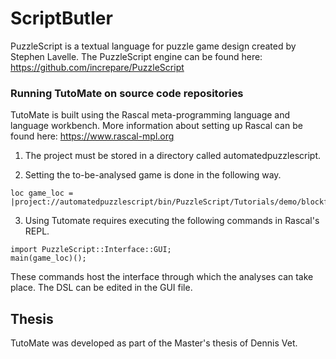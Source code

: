 # ScriptButler
PuzzleScript is a textual language for puzzle game design created by Stephen Lavelle.
The PuzzleScript engine can be found here: https://github.com/increpare/PuzzleScript

### Running TutoMate on source code repositories
TutoMate is built using the Rascal meta-programming language and language workbench.
More information about setting up Rascal can be found here: https://www.rascal-mpl.org

1. The project must be stored in a directory called automatedpuzzlescript.

2. Setting the to-be-analysed game is done in the following way.
```
loc game_loc = |project://automatedpuzzlescript/bin/PuzzleScript/Tutorials/demo/blockfaker.PS|;
```

3. Using Tutomate requires executing the following commands in Rascal's REPL.
```
import PuzzleScript::Interface::GUI;
main(game_loc)();
```
These commands host the interface through which the analyses can take place.
The DSL can be edited in the GUI file.


## Thesis
TutoMate was developed as part of the Master's thesis of Dennis Vet.
